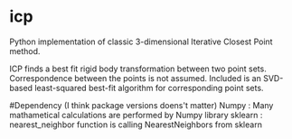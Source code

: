 # icp
Python implementation of classic 3-dimensional Iterative Closest Point method.

ICP finds a best fit rigid body transformation between two point sets.  
Correspondence between the points is not assumed. 
Included is an SVD-based least-squared best-fit algorithm for corresponding point sets.

#Dependency (I think package versions doens't matter)
Numpy : Many mathametical calculations are performed by Numpy library
sklearn : nearest_neighbor function is calling NearestNeighbors from sklearn